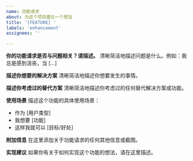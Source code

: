 ```yaml
---
name: 功能请求
about: 为这个项目建议一个想法
title: '[FEATURE] '
labels: 'enhancement'
assignees: ''

---
```


**你的功能请求是否与问题相关？请描述。**
清晰简洁地描述问题是什么。例如：我总是感到沮丧，当 [...]

**描述你想要的解决方案**
清晰简洁地描述你想要发生的事情。

**描述你考虑过的替代方案**
清晰简洁地描述你考虑过的任何替代解决方案或功能。

**使用场景**
描述这个功能的具体使用场景：
- 作为 [用户类型]
- 我想要 [功能]
- 这样我就可以 [目标/好处]

**附加信息**
在这里添加关于功能请求的任何其他信息或截图。

**实现建议**
如果你有关于如何实现这个功能的想法，请在这里描述。 